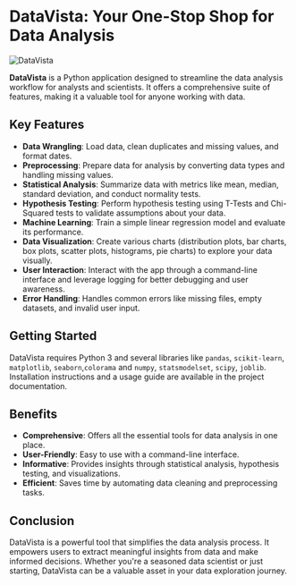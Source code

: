 
# DataVista: Your One-Stop Shop for Data Analysis

![DataVista](https://tinypic.host/images/2024/10/23/DataVistaLogo6.png)

**DataVista** is a Python application designed to streamline the data analysis workflow for analysts and scientists. It offers a comprehensive suite of features, making it a valuable tool for anyone working with data.

## Key Features

- **Data Wrangling**: Load data, clean duplicates and missing values, and format dates.
- **Preprocessing**: Prepare data for analysis by converting data types and handling missing values.
- **Statistical Analysis**: Summarize data with metrics like mean, median, standard deviation, and conduct normality tests.
- **Hypothesis Testing**: Perform hypothesis testing using T-Tests and Chi-Squared tests to validate assumptions about your data.
- **Machine Learning**: Train a simple linear regression model and evaluate its performance.
- **Data Visualization**: Create various charts (distribution plots, bar charts, box plots, scatter plots, histograms, pie charts) to explore your data visually.
- **User Interaction**: Interact with the app through a command-line interface and leverage logging for better debugging and user awareness.
- **Error Handling**: Handles common errors like missing files, empty datasets, and invalid user input.

## Getting Started

DataVista requires Python 3 and several libraries like `pandas`, `scikit-learn`, `matplotlib`, `seaborn`,`colorama` and `numpy`, `statsmodelset`, `scipy`, `joblib`. Installation instructions and a usage guide are available in the project documentation.

## Benefits

- **Comprehensive**: Offers all the essential tools for data analysis in one place.
- **User-Friendly**: Easy to use with a command-line interface.
- **Informative**: Provides insights through statistical analysis, hypothesis testing, and visualizations.
- **Efficient**: Saves time by automating data cleaning and preprocessing tasks.

## Conclusion

DataVista is a powerful tool that simplifies the data analysis process. It empowers users to extract meaningful insights from data and make informed decisions. Whether you're a seasoned data scientist or just starting, DataVista can be a valuable asset in your data exploration journey.
